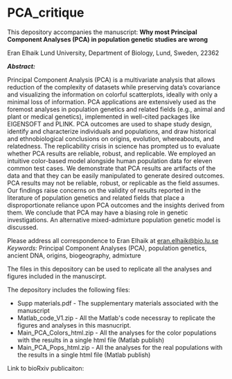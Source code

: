 # PCA_critique
This depository accompanies the manuscript:
**Why most Principal Component Analyses (PCA) in population genetic studies are wrong**

Eran Elhaik
Lund University, Department of Biology, Lund, Sweden, 22362

_**Abstract:**_

Principal Component Analysis (PCA) is a multivariate analysis that allows reduction of the complexity of datasets while preserving data’s covariance and visualizing the information on colorful scatterplots, ideally with only a minimal loss of information. PCA applications are extensively used as the foremost analyses in population genetics and related fields (e.g., animal and plant or medical genetics), implemented in well-cited packages like EIGENSOFT and PLINK. PCA outcomes are used to shape study design, identify and characterize individuals and populations, and draw historical and ethnobiological conclusions on origins, evolution, whereabouts, and relatedness. The replicability crisis in science has prompted us to evaluate whether PCA results are reliable, robust, and replicable. We employed an intuitive color-based model alongside human population data for eleven common test cases. We demonstrate that PCA results are artifacts of the data and that they can be easily manipulated to generate desired outcomes. PCA results may not be reliable, robust, or replicable as the field assumes. Our findings raise concerns on the validity of results reported in the literature of population genetics and related fields that place a disproportionate reliance upon PCA outcomes and the insights derived from them. We conclude that PCA may have a biasing role in genetic investigations. An alternative mixed-admixture population genetic model is discussed.

Please address all correspondence to Eran Elhaik at eran.elhaik@bio.lu.se
*Keywords:* Principal Component Analyses (PCA), population genetics, ancient DNA, origins, biogeography, admixture


The files in this depository can be used to replicate all the analyses and figures included in the manuscirpt.

The depository includes the following files:

* Supp materials.pdf - The supplementary materials associated with the manuscript
* Matlab_code_V1.zip - All the Matlab's code necessray to replicate the figures and analyses in this masnucript.
* Main_PCA_Colors_html.zip - All the analyses for the color populations with the results in a single html file (Matlab publish) 
* Main_PCA_Pops_html.zip - All the analyses for the real  populations with the results in a single html file (Matlab publish)

Link to bioRxiv publicaiton:

